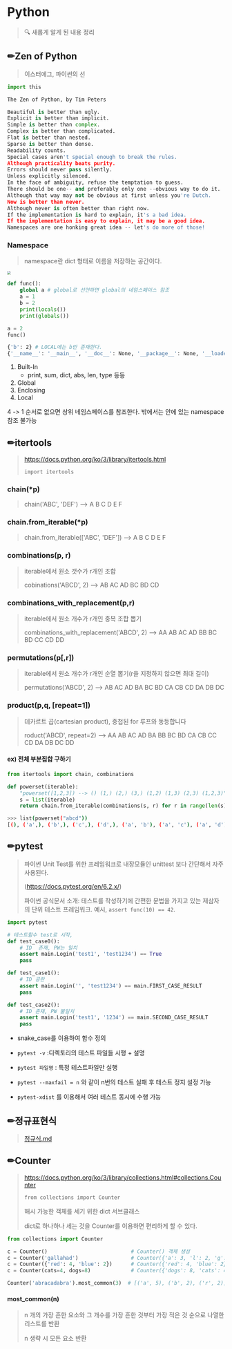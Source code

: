 # Python

> 🔍 새롭게 알게 된 내용 정리

## ✏Zen of Python

> 이스터에그, 파이썬의 선

```python
import this

The Zen of Python, by Tim Peters

Beautiful is better than ugly.											# 지저분한 것보다는 아름다운 것
Explicit is better than implicit. 										# 불분명한 것보다는 명확한 것
Simple is better than complex. 											# 복잡한 것보다는 단순한 것
Complex is better than complicated. 									# 난해한 것보다는 복잡한 것
Flat is better than nested. 											# 중첩된 것 보다는 단조로운 것
Sparse is better than dense. 											# 밀집된 것 보다는 여유로운 것
Readability counts. 													# 가독성은 중요하다.
Special cases aren't special enough to break the rules.					# 규칙을 깨야할 정도로 특별한 경우란 없다.
Although practicality beats purity.										# 실용성이 순수함을 이기더라도
Errors should never pass silently.										# 오류는 조용히 지나가지 않는다.
Unless explicitly silenced.												# 보고도 침묵하지 않는다면
In the face of ambiguity, refuse the temptation to guess.				# 모호한 경우에는 추측하지 마라
There should be one-- and preferably only one --obvious way to do it.	# 문제를 해결할 한가지 명백한 방법이 있어야 한다.
Although that way may not be obvious at first unless you're Dutch.		# 비록 당신이 우둔해서 처음에는 명백해 보이지 않을 수도 있겠지만
Now is better than never.												# 지금 하는 것이 안하는 것보다 낫다.
Although never is often better than right now.							# 하지 않는 것이 하는 것보다 나을때도 있지만
If the implementation is hard to explain, it's a bad idea.				# 설명하기 어려운 구현은 좋은 아이디어가 아니다.
If the implementation is easy to explain, it may be a good idea.		# 설명하기 쉬운 구현이라면 좋은 아이디어일 수 있다.
Namespaces are one honking great idea -- let's do more of those!		# 네임스페이스는 대단한 아이디어이다. - 자주 사용하자
```



### Namespace

>  namespace란 dict 형태로 이름을 저장하는 공간이다.

<img src="https://files.realpython.com/media/t.fd7bd78bbb47.png" style="zoom:50%;" />

```python
def func():
    global a # global로 선언하면 global의 네임스페이스 참조
    a = 1
    b = 2
    print(locals())
    print(globals())

a = 2
func()
```

```bash
{'b': 2} # LOCAL에는 b만 존재한다.
{'__name__': '__main__', '__doc__': None, '__package__': None, '__loader__': <_frozen_importlib_external.SourceFileLoader object at 0x0000020B4C893550>, '__spec__': None, '__annotations__': {}, '__builtins__': <module 'builtins' (built-in)>, '__file__': 'test.py', '__cached__': None, 'func': <function func at 0x0000020B4C7771F0>, 'a': 1} # GLOBAL에는 a가 2에서 1로 변경되어있다.
```

1. Built-In
   - print, sum, dict, abs, len, type 등등
2. Global
3. Enclosing
4. Local

4 -> 1 순서로 없으면 상위 네임스페이스를 참조한다. 밖에서는 안에 있는 namespace 참조 불가능



## ✏itertools

> https://docs.python.org/ko/3/library/itertools.html
>
> `import itertools`

### chain(*p)

> chain('ABC', 'DEF') --> A B C D E F

### chain.from_iterable(*p)

> chain.from_iterable(['ABC', 'DEF']) --> A B C D E F

### combinations(p, r)

> iterable에서 원소 갯수가 r개인 조합
>
> cobinations('ABCD', 2) --> AB AC AD BC BD CD

### combinations_with_replacement(p,r) 

> iterable에서 원소 개수가 r개인 중복 조합 뽑기
>
> combinations_with_replacement('ABCD', 2) --> AA AB AC AD BB BC BD CC CD DD

### permutations(p[,r])

> iterable에서 원소 개수가 r개인 순열 뽑기(r을 지정하지 않으면 최대 길이)
>
> permutations('ABCD', 2) --> AB AC AD BA BC BD CA CB CD DA DB DC

### product(p,q, [repeat=1])

> 데카르트 곱(cartesian product), 중첩된 for 루프와 동등합니다
>
> roduct('ABCD', repeat=2) --> AA AB AC AD BA BB BC BD CA CB CC CD DA DB DC DD

#### ex) 전체 부분집합 구하기

```python
from itertools import chain, combinations

def powerset(iterable):
    "powerset([1,2,3]) --> () (1,) (2,) (3,) (1,2) (1,3) (2,3) (1,2,3)"
    s = list(iterable)
    return chain.from_iterable(combinations(s, r) for r in range(len(s)+1))
```

```bash
>>> list(powerset("abcd"))
[(), ('a',), ('b',), ('c',), ('d',), ('a', 'b'), ('a', 'c'), ('a', 'd'), ('b', 'c'), ('b', 'd'), ('c', 'd'), ('a', 'b', 'c'), ('a', 'b', 'd'), ('a', 'c', 'd'), ('b', 'c', 'd'), ('a', 'b', 'c', 'd')]
```



## ✏pytest

> 파이썬 Unit Test를 위한 프레임워크로 내장모듈인 unittest 보다 간단해서 자주 사용된다.
>
> (https://docs.pytest.org/en/6.2.x/)
>
> 파이썬 공식문서 소개: 테스트를 작성하기에 간편한 문법을 가지고 있는 제삼자의 단위 테스트 프레임워크. 예시, `assert func(10) == 42`.

```python
import pytest

# 테스트함수 test로 시작, 
def test_case0():
    # ID  존재, PW는 일치
    assert main.Login('test1', 'test1234') == True
    pass

def test_case1():
    # ID 공란
    assert main.Login('', 'test1234') == main.FIRST_CASE_RESULT
    pass

def test_case2():
    # ID 존재, PW 불일치
    assert main.Login('test1', '1234') == main.SECOND_CASE_RESULT
    pass
```

- snake_case를 이용하여 함수 정의
- `pytest -v` :디렉토리의 테스트 파일들 시행 + 설명
- `pytest 파일명` : 특정 테스트파일만 실행

- `pytest --maxfail = n` 와 같이 n번의 테스트 실패 후 테스트 정지 설정 가능

- `pytest-xdist` 를 이용해서 여러 테스트 동시에 수행 가능





## ✏정규표현식

> [정규식.md](./정규식.md)



## ✏Counter

> https://docs.python.org/ko/3/library/collections.html#collections.Counter
>
> `from collections import Counter`
>
> 해시 가능한 객체를 세기 위한 dict 서브클래스
>
> dict로 하나하나 세는 것을 Counter를 이용하면 편리하게 할 수 있다.

```python
from collections import Counter

c = Counter()                           # Counter() 객체 생성
c = Counter('gallahad')                 # Counter({'a': 3, 'l': 2, 'g': 1, 'h': 1, 'd': 1})
c = Counter({'red': 4, 'blue': 2})      # Counter({'red': 4, 'blue': 2})
c = Counter(cats=4, dogs=8)             # Counter({'dogs': 8, 'cats': 4})

Counter('abracadabra').most_common(3)  # [('a', 5), ('b', 2), ('r', 2)]
```

#### most_common(n)

> n 개의 가장 흔한 요소와 그 개수를 가장 흔한 것부터 가장 적은 것 순으로 나열한 리스트를 반환
>
> n 생략 시 모든 요소 반환
